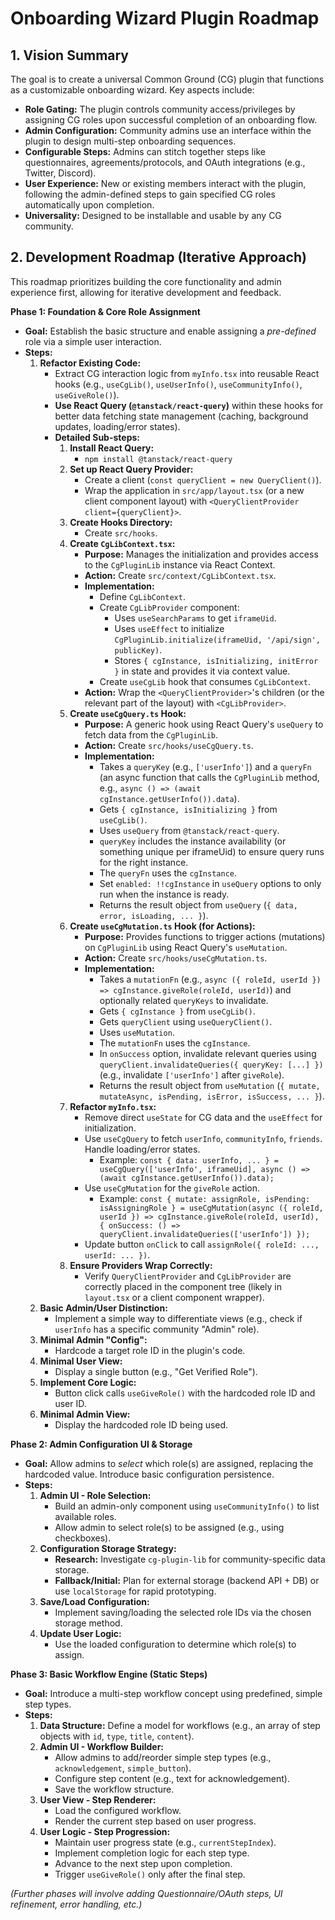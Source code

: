 # Onboarding Wizard Plugin Roadmap

## 1. Vision Summary

The goal is to create a universal Common Ground (CG) plugin that functions as a customizable onboarding wizard. Key aspects include:

*   **Role Gating:** The plugin controls community access/privileges by assigning CG roles upon successful completion of an onboarding flow.
*   **Admin Configuration:** Community admins use an interface within the plugin to design multi-step onboarding sequences.
*   **Configurable Steps:** Admins can stitch together steps like questionnaires, agreements/protocols, and OAuth integrations (e.g., Twitter, Discord).
*   **User Experience:** New or existing members interact with the plugin, following the admin-defined steps to gain specified CG roles automatically upon completion.
*   **Universality:** Designed to be installable and usable by any CG community.

## 2. Development Roadmap (Iterative Approach)

This roadmap prioritizes building the core functionality and admin experience first, allowing for iterative development and feedback.

**Phase 1: Foundation & Core Role Assignment**

*   **Goal:** Establish the basic structure and enable assigning a *pre-defined* role via a simple user interaction.
*   **Steps:**
    1.  **Refactor Existing Code:**
        *   Extract CG interaction logic from `myInfo.tsx` into reusable React hooks (e.g., `useCgLib()`, `useUserInfo()`, `useCommunityInfo()`, `useGiveRole()`).
        *   **Use React Query (`@tanstack/react-query`)** within these hooks for better data fetching state management (caching, background updates, loading/error states).
        *   **Detailed Sub-steps:**
            1.  **Install React Query:**
                *   `npm install @tanstack/react-query`
            2.  **Set up React Query Provider:**
                *   Create a client (`const queryClient = new QueryClient()`).
                *   Wrap the application in `src/app/layout.tsx` (or a new client component layout) with `<QueryClientProvider client={queryClient}>`.
            3.  **Create Hooks Directory:**
                *   Create `src/hooks`.
            4.  **Create `CgLibContext.tsx`:**
                *   **Purpose:** Manages the initialization and provides access to the `CgPluginLib` instance via React Context.
                *   **Action:** Create `src/context/CgLibContext.tsx`.
                *   **Implementation:**
                    *   Define `CgLibContext`.
                    *   Create `CgLibProvider` component:
                        *   Uses `useSearchParams` to get `iframeUid`.
                        *   Uses `useEffect` to initialize `CgPluginLib.initialize(iframeUid, '/api/sign', publicKey)`.
                        *   Stores `{ cgInstance, isInitializing, initError }` in state and provides it via context value.
                    *   Create `useCgLib` hook that consumes `CgLibContext`.
                *   **Action:** Wrap the `<QueryClientProvider>`'s children (or the relevant part of the layout) with `<CgLibProvider>`.
            5.  **Create `useCgQuery.ts` Hook:**
                *   **Purpose:** A generic hook using React Query's `useQuery` to fetch data from the `CgPluginLib`.
                *   **Action:** Create `src/hooks/useCgQuery.ts`.
                *   **Implementation:**
                    *   Takes a `queryKey` (e.g., `['userInfo']`) and a `queryFn` (an async function that calls the `CgPluginLib` method, e.g., `async () => (await cgInstance.getUserInfo()).data`).
                    *   Gets `{ cgInstance, isInitializing }` from `useCgLib()`.
                    *   Uses `useQuery` from `@tanstack/react-query`.
                    *   `queryKey` includes the instance availability (or something unique per iframeUid) to ensure query runs for the right instance.
                    *   The `queryFn` uses the `cgInstance`.
                    *   Set `enabled: !!cgInstance` in `useQuery` options to only run when the instance is ready.
                    *   Returns the result object from `useQuery` (`{ data, error, isLoading, ... }`).
            6.  **Create `useCgMutation.ts` Hook (for Actions):**
                *   **Purpose:** Provides functions to trigger actions (mutations) on `CgPluginLib` using React Query's `useMutation`.
                *   **Action:** Create `src/hooks/useCgMutation.ts`.
                *   **Implementation:**
                    *   Takes a `mutationFn` (e.g., `async ({ roleId, userId }) => cgInstance.giveRole(roleId, userId)`) and optionally related `queryKeys` to invalidate.
                    *   Gets `{ cgInstance }` from `useCgLib()`.
                    *   Gets `queryClient` using `useQueryClient()`.
                    *   Uses `useMutation`.
                    *   The `mutationFn` uses the `cgInstance`.
                    *   In `onSuccess` option, invalidate relevant queries using `queryClient.invalidateQueries({ queryKey: [...] })` (e.g., invalidate `['userInfo']` after `giveRole`).
                    *   Returns the result object from `useMutation` (`{ mutate, mutateAsync, isPending, isError, isSuccess, ... }`).
            7.  **Refactor `myInfo.tsx`:**
                *   Remove direct `useState` for CG data and the `useEffect` for initialization.
                *   Use `useCgQuery` to fetch `userInfo`, `communityInfo`, `friends`. Handle loading/error states.
                    *   Example: `const { data: userInfo, ... } = useCgQuery(['userInfo', iframeUid], async () => (await cgInstance.getUserInfo()).data);`
                *   Use `useCgMutation` for the `giveRole` action.
                    *   Example: `const { mutate: assignRole, isPending: isAssigningRole } = useCgMutation(async ({ roleId, userId }) => cgInstance.giveRole(roleId, userId), { onSuccess: () => queryClient.invalidateQueries(['userInfo']) });`
                *   Update button `onClick` to call `assignRole({ roleId: ..., userId: ... })`.
            8.  **Ensure Providers Wrap Correctly:**
                *   Verify `QueryClientProvider` and `CgLibProvider` are correctly placed in the component tree (likely in `layout.tsx` or a client component wrapper).
    2.  **Basic Admin/User Distinction:**
        *   Implement a simple way to differentiate views (e.g., check if `userInfo` has a specific community "Admin" role).
    3.  **Minimal Admin "Config":**
        *   Hardcode a target role ID in the plugin's code.
    4.  **Minimal User View:**
        *   Display a single button (e.g., "Get Verified Role").
    5.  **Implement Core Logic:**
        *   Button click calls `useGiveRole()` with the hardcoded role ID and user ID.
    6.  **Minimal Admin View:**
        *   Display the hardcoded role ID being used.

**Phase 2: Admin Configuration UI & Storage**

*   **Goal:** Allow admins to *select* which role(s) are assigned, replacing the hardcoded value. Introduce basic configuration persistence.
*   **Steps:**
    1.  **Admin UI - Role Selection:**
        *   Build an admin-only component using `useCommunityInfo()` to list available roles.
        *   Allow admin to select role(s) to be assigned (e.g., using checkboxes).
    2.  **Configuration Storage Strategy:**
        *   **Research:** Investigate `cg-plugin-lib` for community-specific data storage.
        *   **Fallback/Initial:** Plan for external storage (backend API + DB) or use `localStorage` for rapid prototyping.
    3.  **Save/Load Configuration:**
        *   Implement saving/loading the selected role IDs via the chosen storage method.
    4.  **Update User Logic:**
        *   Use the loaded configuration to determine which role(s) to assign.

**Phase 3: Basic Workflow Engine (Static Steps)**

*   **Goal:** Introduce a multi-step workflow concept using predefined, simple step types.
*   **Steps:**
    1.  **Data Structure:** Define a model for workflows (e.g., an array of step objects with `id`, `type`, `title`, `content`).
    2.  **Admin UI - Workflow Builder:**
        *   Allow admins to add/reorder simple step types (e.g., `acknowledgement`, `simple_button`).
        *   Configure step content (e.g., text for acknowledgement).
        *   Save the workflow structure.
    3.  **User View - Step Renderer:**
        *   Load the configured workflow.
        *   Render the current step based on user progress.
    4.  **User Logic - Step Progression:**
        *   Maintain user progress state (e.g., `currentStepIndex`).
        *   Implement completion logic for each step type.
        *   Advance to the next step upon completion.
        *   Trigger `useGiveRole()` only after the final step.

*(Further phases will involve adding Questionnaire/OAuth steps, UI refinement, error handling, etc.)* 